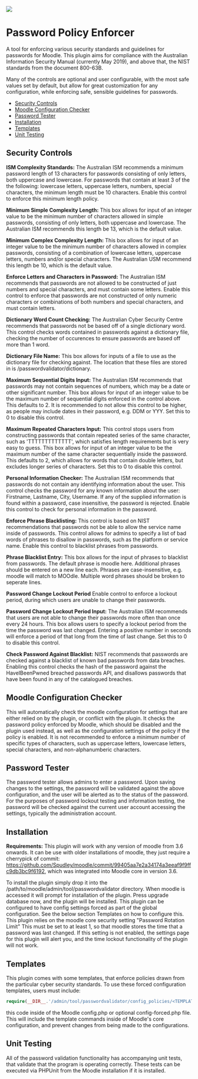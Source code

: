 <a href="https://travis-ci.org/catalyst/moodle-tool_heartbeat">
<img src="https://travis-ci.org/catalyst/moodle-tool_password.svg?branch=master">
</a>

# Password Policy Enforcer

A tool for enforcing various security standards and guidelines for passwords for Moodle. This plugin aims for compliance with
the Australian Information Security Manual (currently May 2019), and above that, the NIST standards from the document 800-63B.

Many of the controls are optional and user configurable, with the most safe values set by default, but allow for great customization
for any configuration, while enforcing safe, sensible guidelines for passwords.

* [Security Controls](#security-controls)
* [Moodle Configuration Checker](#moodle-configuration-checker)
* [Password Tester](#password-tester)
* [Installation](#installation)
* [Templates](#templates)
* [Unit Testing](#templates)

## Security Controls <a name="security-controls"/>

**ISM Complexity Standards:** The Australian ISM recommends a minimum password length of 13 characters for passwords consisting of only letters,
both uppercase and lowercase. For passwords that contain at least 3 of the the following: lowercase letters, uppercase letters, numbers,
special characters, the minimum length must be 10 characters. Enable this control to enforce this minimum length policy.

**Minimum Simple Complexity Length:** This box allows for input of an integer value to be the minimum number of characters allowed in simple passwords, consisting of
only letters, both uppercase and lowercase. The Australian ISM recommends this length be 13, which is the default value.

**Minimum Complex Complexity Length:** This box allows for input of an integer value to be the minimum number of characters allowed in complex passwords, consisting
of a combination of lowercase letters, uppercase letters, numbers and/or special characters. The Australian USM recommend this length be 10, which is the default value.

**Enforce Letters and Characters in Password:** The Australian ISM recommends that passwords are not allowed to be constructed of just
numbers and special characters, and must contain some letters. Enable this control to enforce that passwords are not constructed of only numeric characters or combinations
of both numbers and special characters, and must contain letters.

**Dictionary Word Count Checking:** The Australian Cyber Security Centre recommends that passwords not be based off of a single dictionary word. This control checks words contained in passwords against a dictionary file, checking the number of occurences to ensure passwords are based off more than 1 word.

**Dictionary File Name:** This box allows for inputs of a file to use as the dictionary file for checking against. The location that these files are stored in is /passwordvalidator/dictionary.

**Maximum Sequential Digits Input:** The Australian ISM recommends that passwords may not contain sequences of numbers, which may be a date or other significant number. This box allows for input of an integer value to be the maximum number of sequential digits enforced in the control above. This defaults to 2. It is recommended to not allow this control to be higher, as people may include dates in their password, e.g. DDM or YYY. Set this to 0 to disable this control.

**Maximum Repeated Characters Input:** This control stops users from constructing passwords that contain repeated series of the same character, such as 'TTTTTTTTTTTTT', which satisfies length requirements but is very easy to guess. This box allows for input of an integer value to be the maximum number of the same character sequentially inside the password.
This defaults to 2, which allows for words that contain double letters, but excludes longer series of characters. Set this to 0 to disable this control.

**Personal Information Checker:** The Australian ISM recommends that passwords do not contain any identifying information about the user.
This control checks the password for any known information about the user: Firstname, Lastname, City, Username. If any of the supplied information
is found within a password, case insensitive, the password is rejected. Enable this control to check for personal information in the password.

**Enforce Phrase Blacklisting:** This control is based on NIST recommendations that passwords not be able to allow the service name inside of passwords.
This control allows for admins to specify a list of bad words of phrases to disallow in passwords, such as the platform or service name.
Enable this control to blacklist phrases from passwords.

**Phrase Blacklist Entry:** This box allows for the input of phrases to blacklist from passwords. The default phrase is moodle here. Additional phrases
should be entered on a new line each. Phrases are case-insensitive, e.g. moodle will match to MOOdle. Multiple word phrases should be broken to seperate lines.

**Password Change Lockout Period**  Enable control to enforce a lockout period, during which users are unable to change their passwords.

**Password Change Lockout Period Input:** The Australian ISM recommends that users are not able to change their passwords more often than once every 24 hours. This box allows users to specify a lockout period from the time the password was last changed. Entering a positive number in seconds will enforce a period of that long from the time of last change. Set this to 0 to disable this control.

**Check Password Against Blacklist:** NIST recommends that passwords are checked against a blacklist of known bad passwords from data breaches. Enabling this control
checks the hash of the password against the HaveIBeenPwned breached passwords API, and disallows passwords that have been found in any of the
catalogued breaches.

## Moodle Configuration Checker <a name="moodle-configuration-checker"/>
This will automatically check the moodle configuration for settings that are either relied on by the plugin, or conflict with the plugin. It checks the password policy enforced by Moodle, which should be disabled and the plugin used instead, as well as the configuration settings of the policy if the policy is enabled. It is not recommended to enforce a minimum number of specific types of characters, such as uppercase letters, lowercase letters, special characters, and non-alphanumberic characters.

## Password Tester <a name="password-tester"/>
The password tester allows admins to enter a password. Upon saving changes to the settings, the password will be validated against the above configuration, and the user will be alerted
as to the status of the password. For the purposes of password lockout testing and information testing, the password will be checked against the current user account accessing the settings,
typically the administration account.

## Installation <a name="installation"/>
**Requirements:** This plugin will work with any version of moodle from 3.6 onwards. It can be use with older installations of moodle, they just require a cherrypick of commit: https://github.com/Spudley/moodle/commit/99405aa7e2a34174a3eeaf9f9ffc9db3bc9f6192, which was integrated into Moodle core in version 3.6.

To install the plugin simply drop it into the /path/to/moodle/admin/tool/passwordvalidator directory. When moodle is accessed it will prompt for installation of the plugin. Press upgrade database now, and the plugin will be installed.
This plugin can be configured to have config settings forced as part of the global configuration. See the below section Templates on how to configure this.
This plugin relies on the moodle core security setting "Password Rotation Limit" This must be set to at least 1, so that moodle stores the time that a password was last changed.
If this setting is not enabled, the settings page for this plugin will alert you, and the time lockout functionality of the plugin will not work.

## Templates <a name="templates"/>
This plugin comes with some templates, that enforce policies drawn from the particular cyber security standards. To use these forced configuration templates, users must include:

```php
require(__DIR__.'/admin/tool/passwordvalidator/config_policies/<TEMPLATE HERE>.php');
```

this code inside of the Moodle config.php or optional config-forced.php file. This will include the template commands inside of Moodle's core configuration, and prevent
changes from being made to the configurations.


## Unit Testing <a name="unit-testing"/>
All of the password validation functionality has accompanying unit tests, that validate that the program is operating correctly. These tests can be executed via PHPUnit from the Moodle installation if it is installed.
